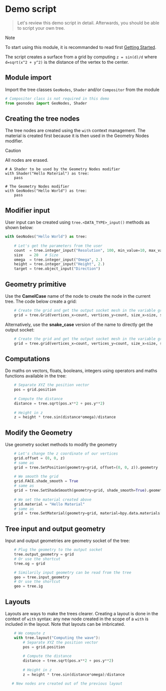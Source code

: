 # Demo script

> Let's review this demo script in detail. Afterwards, you should be able to script your own tree.

> [!NOTE]
> To start using this module, it is recommanded to read first [Getting Started](getting_started.md).

The script creates a surface from a grid by computing
`z = sin(d)/d` where `d=sqrt(x^2 + y^2)` is the distance of the vertex to the center.

## Module import

Import the tree classes `GeoNodes`,  `Shader` and/or `Compositor` from the module

```python
# Compositor class is not required in this demo
from geonodes import GeoNodes, Shader
```

## Creating the tree nodes

The tree nodes are created using the `with` context management. The material is created first because it is then used in the Geometry Nodes modifier.

> [!CAUTION]
> All nodes are erased.

```
# A Shader to be used by the Geometry Nodes modifier
with Shader("Hello Material") as tree:
    pass
        
# The Geometry Nodes modifier
with GeoNodes("Hello World") as tree:
    pass
```

## Modifier input

User input can be created using `tree.<DATA_TYPE>_input()` methods as shown below:

``` python
with GeoNodes("Hello World") as tree:
    
    # Let's get the parameters from the user
    count  = tree.integer_input("Resolution", 100, min_value=10, max_value=300)
    size   = 20   # Size
    omega  = tree.integer_input("Omega", 2.)
    height = tree.integer_input("Height", 2.)
    target = tree.object_input("Direction")
```

## Geometry primitive

Use the **CamelCase** name of the node to create the node in the current tree. The code below create a grid:

``` python
    # Create the grid and get the output socket mesh in the variable grid
    grid = tree.Grid(vertices_x=count, vertices_y=count, size_x=size, size_y=size).mesh
```

Alternatively, use the **snake_case** version of the name to directly get the output socket:

``` python
    # Create the grid and get the output socket mesh in the variable grid
    grid = tree.grid(vertices_x=count, vertices_y=count, size_x=size, size_y=size)
```

## Computations

Do maths on vectors, floats, booleans, integers using operators and maths functions available in the tree:

``` python
    # Separate XYZ the position vector 
    pos = grid.position
    
    # Compute the distance
    distance = tree.sqrt(pos.x**2 + pos.y**2)
    
    # Height in z
    z = height * tree.sin(distance*omega)/distance
```
## Modify the Geometry

Use geometry socket methods to modify the geometry

``` python
    # Let's change the z coordinate of our vertices
    grid.offset = (0, 0, z)
    # same as
    grid = tree.SetPosition(geometry=grid, offset=(0, 0, z)).geometry
    
    # We smooth the grid
    grid.FACE.shade_smooth = True
    # same as
    grid = tree.SetShadeSmooth(geometry=grid, shade_smooth=True).geometry
    
    # We set the material created above
    grid.material = "Hello Material"
    # same as
    grid = tree.SetMaterial(geometry=grid, material=bpy.data.materials["Hello Material"]).geometr
```

## Tree input and output geometry

Input and output geometries are geometry socket of the tree:

``` python
    # Plug the geometry to the output socket
    tree.output_geometry = grid
    # Or use the shortcut
    tree.og = grid

    # Similarily input geometry can be read from the tree
    geo = tree.input_geometry
    # Or use the shortcut
    geo = tree.ig
```

## Layouts

Layouts are ways to make the trees clearer. Creating a layout is done in the context of `with` syntax: any new node created in the scope of a `with` is included in the layout.
Note that layouts can be imbricated.

```python
    # We compute z
    with tree.layout("Computing the wave"):
        # Separate XYZ the position vector 
        pos = grid.position
        
        # Compute the distance
        distance = tree.sqrt(pos.x**2 + pos.y**2)
        
        # Height in z
        z = height * tree.sin(distance*omega)/distance

   # New nodes are created out of the previous layout
```


